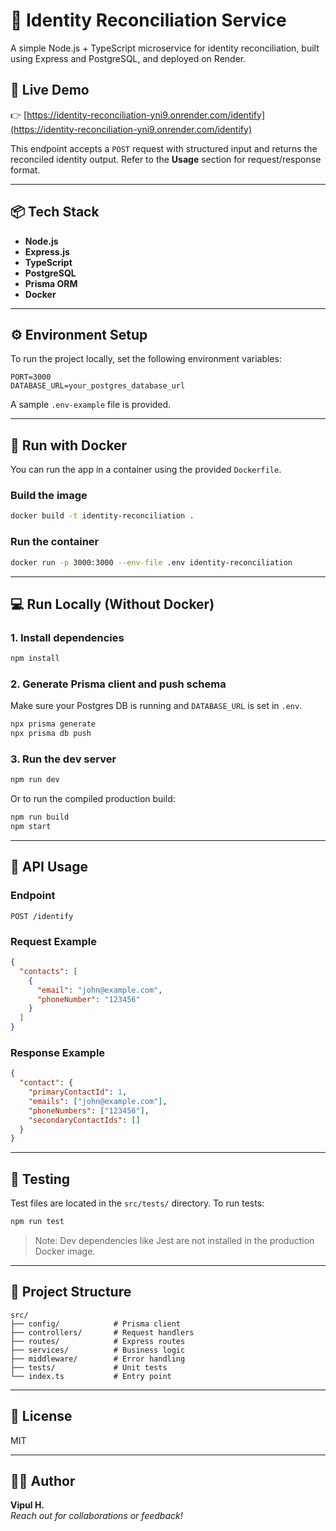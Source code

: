 # 🧠 Identity Reconciliation Service

A simple Node.js + TypeScript microservice for identity reconciliation, built using Express and PostgreSQL, and deployed on Render.

## 🚀 Live Demo

👉 [https://identity-reconciliation-yni9.onrender.com/identify](https://identity-reconciliation-yni9.onrender.com/identify)

This endpoint accepts a `POST` request with structured input and returns the reconciled identity output. Refer to the **Usage** section for request/response format.

---

## 📦 Tech Stack

- **Node.js**
- **Express.js**
- **TypeScript**
- **PostgreSQL**
- **Prisma ORM**
- **Docker**

---

## ⚙️ Environment Setup

To run the project locally, set the following environment variables:

```env
PORT=3000
DATABASE_URL=your_postgres_database_url
```

A sample `.env-example` file is provided.

---

## 🐳 Run with Docker

You can run the app in a container using the provided `Dockerfile`.

### Build the image

```bash
docker build -t identity-reconciliation .
```

### Run the container

```bash
docker run -p 3000:3000 --env-file .env identity-reconciliation
```

---

## 💻 Run Locally (Without Docker)

### 1. Install dependencies

```bash
npm install
```

### 2. Generate Prisma client and push schema

Make sure your Postgres DB is running and `DATABASE_URL` is set in `.env`.

```bash
npx prisma generate
npx prisma db push
```

### 3. Run the dev server

```bash
npm run dev
```

Or to run the compiled production build:

```bash
npm run build
npm start
```

---

## 📨 API Usage

### Endpoint

```
POST /identify
```

### Request Example

```json
{
  "contacts": [
    {
      "email": "john@example.com",
      "phoneNumber": "123456"
    }
  ]
}
```

### Response Example

```json
{
  "contact": {
    "primaryContactId": 1,
    "emails": ["john@example.com"],
    "phoneNumbers": ["123456"],
    "secondaryContactIds": []
  }
}
```

---

## 🧪 Testing

Test files are located in the `src/tests/` directory. To run tests:

```bash
npm run test
```

> Note: Dev dependencies like Jest are not installed in the production Docker image.

---

## 📂 Project Structure

```
src/
├── config/            # Prisma client
├── controllers/       # Request handlers
├── routes/            # Express routes
├── services/          # Business logic
├── middleware/        # Error handling
├── tests/             # Unit tests
└── index.ts           # Entry point
```

---

## 📄 License

MIT

---

## 🙋‍♂️ Author

**Vipul H.**  
_Reach out for collaborations or feedback!_

